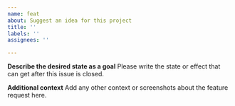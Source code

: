 ```yaml
---
name: feat
about: Suggest an idea for this project
title: ''
labels: ''
assignees: ''

---
```


**Describe the desired state as a goal**
Please write the state or effect that can get after this issue is closed.

**Additional context**
Add any other context or screenshots about the feature request here.
